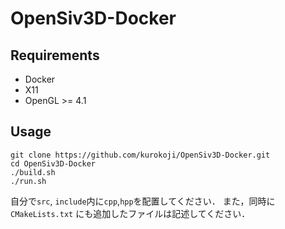 # OpenSiv3D-Docker

## Requirements

- Docker
- X11
- OpenGL >= 4.1

## Usage

```
git clone https://github.com/kurokoji/OpenSiv3D-Docker.git
cd OpenSiv3D-Docker
./build.sh
./run.sh
```

自分で`src`, `include`内に`cpp`,`hpp`を配置してください．
また，同時に`CMakeLists.txt` にも追加したファイルは記述してください．
